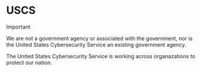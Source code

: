 # USCS

> [!IMPORTANT]
> We are not a government agency or associated with the government, nor is the United States Cybersecurity Service an existing government agency.

The United States Cybersecurity Service is working across organazations to protect our nation.
